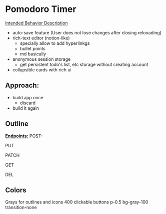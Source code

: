 # Pomodoro Timer

<u>Intended Behavior Description</u>
- auto-save feature (User does not lose changes after closing relooading)
- rich-text editor (notion-like)
  - specially allow to add hyperlinkgs
  - bullet points
  - md basically
- anonymous session storage
  - get persistent todo's list, etc storage without creating account
- collapsible cards with rich ui


## Approach:
- build app once
  - discard
- build it again


## Outline
<u>**Endpoints:**</u>
POST:

PUT

PATCH

GET

DEL

## Colors

Grays for outlines and icons 400
clickable buttons p-0.5 bg-gray-100 transition-none